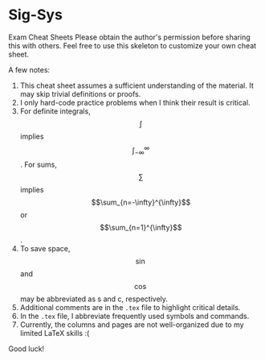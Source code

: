 # Sig-Sys
Exam Cheat Sheets
Please obtain the author's permission before sharing this with others.
Feel free to use this skeleton to customize your own cheat sheet.

A few notes:
1. This cheat sheet assumes a sufficient understanding of the material. It may skip trivial definitions or proofs.
2. I only hard-code practice problems when I think their result is critical.
3. For definite integrals, $$\int$$ implies $$\int_{-\infty}^{\infty}$$. For sums, $$\sum$$ implies $$\sum_{n=-\infty}^{\infty}$$ or $$\sum_{n=1}^{\infty}$$.
4. To save space, $$\sin$$ and $$\cos$$ may be abbreviated as s and c, respectively.
5. Additional comments are in the `.tex` file to highlight critical details.
6. In the `.tex` file, I abbreviate frequently used symbols and commands.
7. Currently, the columns and pages are not well-organized due to my limited LaTeX skills :(

Good luck!
